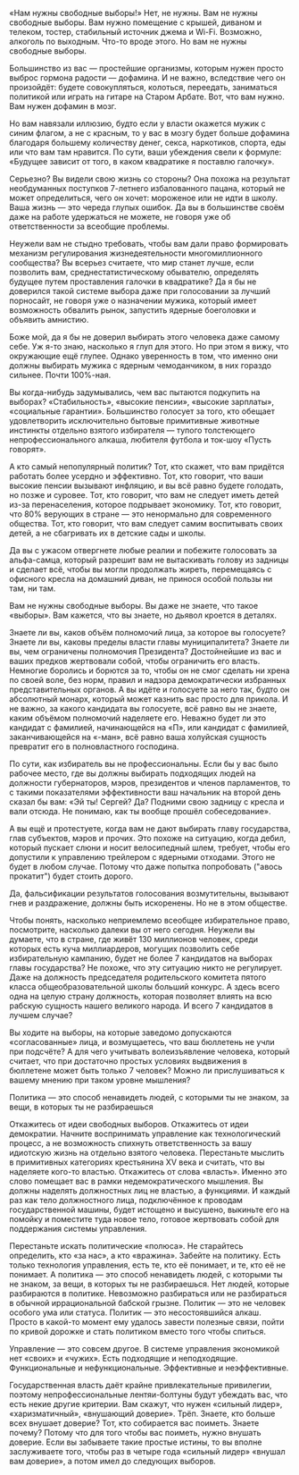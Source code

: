 «Нам нужны свободные выборы!» Нет, не нужны. Вам не нужны свободные выборы. Вам нужно помещение с крышей, диваном и телеком, тостер, стабильный источник джема и Wi-Fi. Возможно, алкоголь по выходным. Что-то вроде этого. Но вам не нужны свободные выборы.

Большинство из вас — простейшие организмы, которым нужен просто выброс гормона радости — дофамина. И не важно, вследствие чего он произойдёт: будете совокупляться, колоться, переедать, заниматься политикой или играть на гитаре на Старом Арбате. Вот, что вам нужно. Вам нужен дофамин в мозг.

Но вам навязали иллюзию, будто если у власти окажется мужик с синим флагом, а не с красным, то у вас в мозгу будет больше дофамина благодаря большему количеству денег, секса, наркотиков, спорта, еды или что вам там нравится. По сути, ваши убеждения свели к формуле: «Будущее зависит от того, в каком квадратике я поставлю галочку». 

Серьезно? Вы видели свою жизнь со стороны? Она похожа на результат необдуманных поступков 7-летнего избалованного пацана, который не может определиться, чего он хочет: мороженое или не идти в школу. Ваша жизнь — это череда глупых ошибок. Да вы в большинстве своём даже на работе удержаться не можете, не говоря уже об ответственности за всеобщие проблемы.

Неужели вам не стыдно требовать, чтобы вам дали право формировать механизм регулирования жизнедеятельности многомиллионного сообщества? Вы всерьез считаете, что мир станет лучше, если позволить вам, среднестатистическому обывателю, определять будущее путем проставления галочки в квадратике? Да я бы не доверился такой системе выбора даже при голосовании за лучший порносайт, не говоря уже о назначении мужика, который имеет возможность обвалить рынок, запустить ядерные боеголовки и объявить амнистию.

Боже мой, да я бы не доверил выбирать этого человека даже самому себе. Уж я-то знаю, насколько я глуп для этого. Но при этом я вижу, что окружающие ещё глупее. Однако уверенность в том, что именно они должны выбирать мужика с ядерным чемоданчиком, в них гораздо сильнее. Почти 100%-ная.

Вы когда-нибудь задумывались, чем вас пытаются подкупить на выборах? «Стабильность», «высокие пенсии», «высокие зарплаты», «социальные гарантии». Большинство голосует за того, кто обещает удовлетворить исключительно бытовые примитивные животные инстинкты отдельно взятого избирателя — тупого толстеющего непрофессионального алкаша, любителя футбола и ток-шоу «Пусть говорят».

А кто самый непопулярный политик? Тот, кто скажет, что вам придётся работать более усердно и эффективно. Тот, кто говорит, что ваши высокие пенсии вызывают инфляцию, и вы всё равно будете голодать, но позже и суровее. Тот, кто говорит, что вам не следует иметь детей из-за перенаселения, которое подрывает экономику. Тот, кто говорит, что 80% верующих в стране — это ненормально для современного общества. Тот, кто говорит, что вам следует самим воспитывать своих детей, а не сбагривать их в детские сады и школы.

Да вы с ужасом отвергнете любые реалии и побежите голосовать за альфа-самца, который разрешит вам не вытаскивать голову из задницы и сделает всё, чтобы вы могли продолжать жиреть, перемещаясь с офисного кресла на домашний диван, не принося особой пользы ни там, ни там.

Вам не нужны свободные выборы. Вы даже не знаете, что такое «выборы». Вам кажется, что вы знаете, но дьявол кроется в деталях.

Знаете ли вы, каков объём полномочий лица, за которое вы голосуете? Знаете ли вы, каковы пределы власти главы муниципалитета? Знаете ли вы, чем ограничены полномочия Президента? Достойнейшие из вас и ваших предков жертвовали собой, чтобы ограничить его власть. Немногие боролись и борются за то, чтобы он не смог сделать ни хрена по своей воле, без норм, правил и надзора демократически избранных представительных органов. А вы идёте и голосуете за него так, будто он абсолютный монарх, который может казнить вас просто для прикола. И не важно, за какого кандидата вы голосуете, всё равно вы не знаете, каким объёмом полномочий наделяете его. Неважно будет ли это кандидат с фамилией, начинающейся на «П», или кандидат с фамилией, заканчивающейся на «-ман», всё равно ваша холуйская сущность превратит его в полновластного господина.

По сути, как избиратель вы не профессиональны. Если бы у вас было рабочее место, где вы должны выбирать подходящих людей на должности губернаторов, мэров, президентов и членов парламентов, то с такими показателями эффективности ваш начальник на второй день сказал бы вам: «Эй ты! Сергей? Да? Подними свою задницу с кресла и вали отсюда. Не понимаю, как ты вообще прошёл собеседование».

А вы ещё и протестуете, когда вам не дают выбирать главу государства, глав субъектов, мэров и прочих. Это похоже на ситуацию, когда дебил, который пускает слюни и носит велосипедный шлем, требует, чтобы его допустили к управлению трейлером с ядерными отходами. Этого не будет в любом случае. Потому что даже попытка попробовать ("авось прокатит") будет стоить дорого.

Да, фальсификации результатов голосования возмутительны, вызывают гнев и раздражение, должны быть искоренены. Но не в этом обществе.

Чтобы понять, насколько неприемлемо всеобщее избирательное право, посмотрите, насколько далеки вы от него сегодня. Неужели вы думаете, что в стране, где живёт 130 миллионов человек, среди которых есть куча миллиардеров, могущих позволить себе избирательную кампанию, будет не более 7 кандидатов на выборах главы государства? Не похоже, что эту ситуацию никто не регулирует. Даже на должность председателя родительского комитета пятого класса общеобразовательной школы больший конкурс. А здесь всего одна на целую страну должность, которая позволяет влиять на всю рабскую сущность нашего великого народа. И всего 7 кандидатов в лучшем случае?

Вы ходите на выборы, на которые заведомо допускаются «согласованные» лица, и возмущаетесь, что ваш бюллетень не учли при подсчёте? А для чего учитывать волеизъявление человека, который считает, что при достаточно простых условиях выдвижения в бюллетене может быть только 7 человек? Можно ли прислушиваться к вашему мнению при таком уровне мышления?

Политика — это способ ненавидеть людей, с которыми ты не знаком, за вещи, в которых ты не разбираешься

Откажитесь от идеи свободных выборов. Откажитесь от идеи демократии. Начните воспринимать управление как технологический процесс, а не возможность спихнуть ответственность за вашу идиотскую жизнь на отдельно взятого человека. Перестаньте мыслить в примитивных категориях крестьянина XV века и считать, что вы наделяете кого-то властью. Откажитесь от слова «власть». Именно это слово помещает вас в рамки недемократического мышления. Вы должны наделять должностных лиц не властью, а функциями. И каждый раз как тело должностного лица, подключённое к проводам государственной машины, будет истощено и высушено, выкиньте его на помойку и поместите туда новое тело, готовое жертвовать собой для поддержания системы управления.

Перестаньте искать политические «полюса». Не старайтесь определить, кто «за нас», а кто «вражина». Забейте на политику. Есть только технология управления, есть те, кто её понимает, и те, кто её не понимает. А политика — это способ ненавидеть людей, с которыми ты не знаком, за вещи, в которых ты не разбираешься. Нет людей, которые разбираются в политике. Невозможно разбираться или не разбираться в обычной иррациональной бабской грызне. Политик — это не человек особого ума или статуса. Политик — это несостоявшийся алкаш. Просто в какой-то момент ему удалось завести полезные связи, пойти по кривой дорожке и стать политиком вместо того чтобы спиться.

Управление — это совсем другое. В системе управления экономикой нет «своих» и «чужих». Есть подходящие и неподходящие. Функциональные и нефункциональные. Эффективные и неэффективные.

Государственная власть даёт крайне привлекательные привилегии, поэтому непрофессиональные лентяи-болтуны будут убеждать вас, что есть некие другие критерии. Вам скажут, что нужен «сильный лидер», «харизматичный», «внушающий доверие». Трёп. Знаете, кто больше всех внушает доверие? Тот, кто собирается вас поиметь. Знаете почему? Потому что для того чтобы вас поиметь, нужно внушать доверие. Если вы забываете такие простые истины, то вы вполне заслуживаете того, чтобы раз в четыре года «сильный лидер» «внушал вам доверие», а потом имел до следующих выборов.
